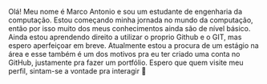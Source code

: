 Olá! Meu nome é Marco Antonio e sou um estudante de engenharia da computação.
Estou começando minha jornada no mundo da computação, então por isso muito dos meus conhecimentos ainda são de nível básico.
Ainda estou aprendendo direito a utilizar o proprio Github e o GIT, mas espero aperfeiçoar em breve.
Atualmente estou a procura de um estágio na área e esse também é um dos motivos pra eu ter criado uma conta no GitHub, justamente pra fazer um portfólio.
Espero que quem visite meu perfil, sintam-se a vontade pra interagir 🙂
<!---
Markinhoow/Markinhoow is a ✨ special ✨ repository because its `README.md` (this file) appears on your GitHub profile.
You can click the Preview link to take a look at your changes.
--->

